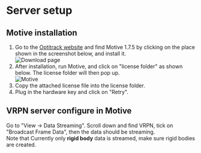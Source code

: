 # Server setup
## Motive installation
1. Go to the [Optitrack website](https://optitrack.com/support/downloads/motive.html) and find Motive 1.7.5 by clicking on the place shown in the screenshot below, and install it. <br>
![Download page](C:\Users\LML-X1-Win\Downloads\download_website.png)
2. After installation, run Motive, and click on "license folder" as shown below. The license folder will then pop up. <br>
![Motive](C:\Users\LML-X1-Win\Downloads\motive_login.png)
3. Copy the attached license file into the license folder. 
4. Plug in the hardware key and click on "Retry". 

## VRPN server configure in Motive
Go to "View -> Data Streaming". Scroll down and find VRPN, tick on "Broadcast Frame Data", then the data should be streaming. <br>
Note that Currently only <strong>rigid body</strong> data is streamed, make sure rigid bodies are created. 
